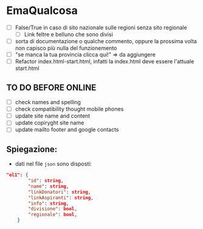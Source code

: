 # EmaQualcosa

- [ ] False/True in caso di sito nazionale sulle regioni senza sito regionale
    - [ ] Link feltre e belluno che sono divisi

- [ ] sorta di documentazione o qualche commento, oppure la prossima volta non capisco più nulla del funzionemento
- [ ] "se manca la tua provincia clicca qui!" => da aggiungere
- [ ] Refactor index.html-start.html, infatti la index.html deve essere l'attuale start.html

## TO DO BEFORE ONLINE
- [ ] check names and spelling
- [ ] check compatibility thought mobile phones
- [ ] update site name and content
- [ ] update copiryght site name 
- [ ] update mailto footer and google contacts

## Spiegazione:

- dati nel file `json` sono disposti:
```json
"el1": {
        "id": string,
        "name": string,
        "linkDonatori": string,
        "linkAspiranti": string,
        "info": string,
        "divisione": bool,
        "regionale": bool, 
    }
```